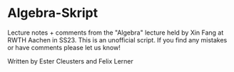 # Algebra-Skript
Lecture notes + comments from the "Algebra" lecture held by Xin Fang at RWTH Aachen in SS23. This is an unofficial script.
If you find any mistakes or have comments please let us know!

Written by Ester Cleusters and Felix Lerner
